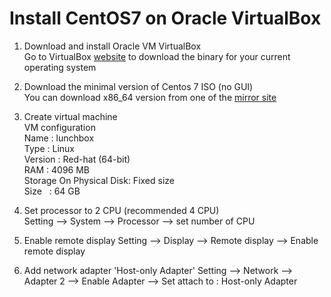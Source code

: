 # Install CentOS7 on Oracle VirtualBox

1. Download and install Oracle VM VirtualBox <br>
Go to VirtualBox [website](https://www.virtualbox.org) to download the binary for your current operating system

2. Download the minimal version of Centos 7 ISO (no GUI)  <br>
You can download x86_64 version from one of the [mirror site](http://isoredirect.centos.org/centos/7/isos/x86_64)

3. Create virtual machine <br>
VM configuration <br>
Name   : lunchbox <br>
Type   : Linux <br>
Version : Red-hat (64-bit) <br> 
RAM : 4096 MB <br>
Storage On Physical Disk: Fixed size <br>
Size &nbsp; : 64 GB

4. Set processor to 2 CPU (recommended 4 CPU) <br>
Setting --> System --> Processor --> set number of CPU

5. Enable remote display
Setting --> Display --> Remote display --> Enable remote display

6. Add network adapter 'Host-only Adapter'
Setting --> Network --> Adapter 2 --> Enable Adapter --> Set attach to : Host-only Adapter


